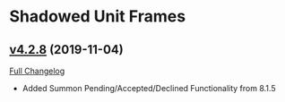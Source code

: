# Shadowed Unit Frames

## [v4.2.8](https://github.com/Nevcairiel/ShadowedUnitFrames/tree/v4.2.8) (2019-11-04)
[Full Changelog](https://github.com/Nevcairiel/ShadowedUnitFrames/compare/v4.2.7...v4.2.8)

- Added Summon Pending/Accepted/Declined Functionality from 8.1.5  

